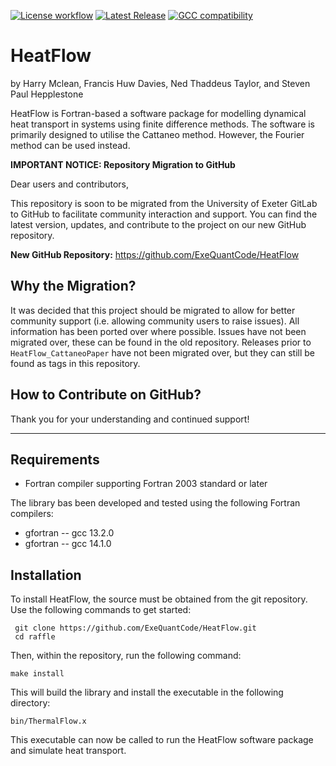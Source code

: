 [![License workflow](https://img.shields.io/badge/License-GPLv3-yellow.svg)](https://www.gnu.org/licenses/gpl-3.0.en.html "View GPLv3 license")
[![Latest Release](https://img.shields.io/github/v/release/nedtaylor/RAFFLE?sort=semver)](https://github.com/ExeQuantCode/HeatFlow/releases "View on GitHub")
[![GCC compatibility](https://img.shields.io/badge/gcc-14.1.0-green)](https://gcc.gnu.org/gcc-14/ "View GCC")


# HeatFlow

by Harry Mclean, Francis Huw Davies, Ned Thaddeus Taylor, and Steven Paul Hepplestone

HeatFlow is Fortran-based a software package for modelling dynamical heat transport in systems using finite difference methods.
The software is primarily designed to utilise the Cattaneo method.
However, the Fourier method can be used instead.

**IMPORTANT NOTICE: Repository Migration to GitHub**

Dear users and contributors,

This repository is soon to be migrated from the University of Exeter GitLab to GitHub to facilitate community interaction and support.
You can find the latest version, updates, and contribute to the project on our new GitHub repository.

**New GitHub Repository:** https://github.com/ExeQuantCode/HeatFlow

## Why the Migration?

It was decided that this project should be migrated to allow for better community support (i.e. allowing community users to raise issues). All information has been ported over where possible. Issues have not been migrated over, these can be found in the old repository. Releases prior to `HeatFlow_CattaneoPaper` have not been migrated over, but they can still be found as tags in this repository.

## How to Contribute on GitHub?

Thank you for your understanding and continued support!

---


## Requirements

- Fortran compiler supporting Fortran 2003 standard or later

The library bas been developed and tested using the following Fortran compilers:
- gfortran -- gcc 13.2.0
- gfortran -- gcc 14.1.0

## Installation

To install HeatFlow, the source must be obtained from the git repository. Use the following commands to get started:
```
 git clone https://github.com/ExeQuantCode/HeatFlow.git
 cd raffle
```

Then, within the repository, run the following command:

```
make install
```

This will build the library and install the executable in the following directory:
```
bin/ThermalFlow.x
```

This executable can now be called to run the HeatFlow software package and simulate heat transport.